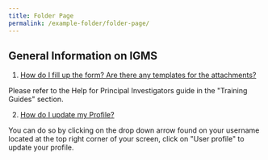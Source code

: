 ```yaml
---
title: Folder Page
permalink: /example-folder/folder-page/
---
```

General Information on IGMS
---------------------------
1. [How do I fill up the form? Are there any templates for the attachments?](https://researchgrant.gov.sg/Pages/faqs.aspx#)

Please refer to the Help for Principal Investigators guide in the "Training Guides" section.

2. [How do I update my Profile?](https://researchgrant.gov.sg/Pages/faqs.aspx#)

You can do so by clicking on the drop down arrow found on your username located at the top right corner of your screen, click on "User profile" to update your profile.